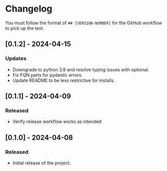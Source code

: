 # Changelog

You must follow the format of `## [VERSION-NUMBER]` for the GitHub workflow to pick up the text.

## [0.1.2] - 2024-04-15
### Updates
- Downgrade to python 3.8 and resolve typing issues with optional.
- Fix FQN parts for pydantic errors.
- Update README to be less restrictive for installs.

## [0.1.1] - 2024-04-09
### Released
- Verify release workflow works as intended

## [0.1.0] - 2024-04-08
### Released
- Initial release of the project.
